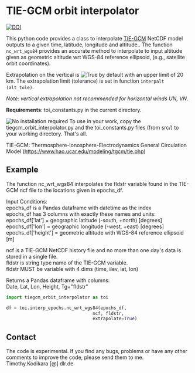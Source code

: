 # TIE-GCM orbit interpolator

[![DOI](https://zenodo.org/badge/619801858.svg)](https://zenodo.org/badge/latestdoi/619801858)

This python code provides a class to interpolate [TIE-GCM](https://www.hao.ucar.edu/modeling/tgcm/tie.php) NetCDF model outputs to a given time, latitude, longitude and altitude.. The function ```nc_wrt_wgs84``` provides an accurate method to interpolate to input altitude given as geometric altitude wrt WGS-84 reference ellipsoid, (e.g., satellite orbit coordinates).

Extrapolation on the vertical is ![True](https://img.shields.io/badge/True-blue) by default with an upper limit of 20 km.
The extrapolation limit (tolerance) is set in function ```interpalt (alt_tole)```.

*Note: vertical extrapolation not recommended for horizontal winds UN, VN.*

**Requirements**: toi_constants.py in the current directory.

![No installation required](https://img.shields.io/badge/No%20installation%20required-red)
To use in your work,
copy the tiegcm_orbit_interpolator.py and the toi_constants.py files (from src/)
to your working directory. That's all.

TIE-GCM: Thermosphere-Ionosphere-Electrodynamics General Circulation Model
(<https://www.hao.ucar.edu/modeling/tgcm/tie.php>)

## Example

The function nc_wrt_wgs84 interpolates the fldstr variable found in the TIE-GCM
ncf file to the locations given in epochs_df.

Input Conditions:  
epochs_df is a Pandas dataframe with datetime as the index  
epochs_df has 3 columns with exactly these names and units:  
epochs_df['lat'] = geographic latitude (-south, +north) [degrees]  
epochs_df['lon'] = geographic longitude (-west, +east) [degrees]  
epochs_df['height'] = geometric altitude with WGS-84 reference ellipsoid [m]  

ncf is a TIE-GCM NetCDF history file and no more than one day's data is stored in a single file.  
fldstr is string type name of the TIE-GCM variable.  
fldstr MUST be variable with 4 dims (time, ilev, lat, lon)  

Returns a Pandas dataframe with columns:  
Date, Lat, Lon, Height, Tg+"fldstr"

```python
import tiegcm_orbit_interpolator as toi

df = toi.interp_epochs.nc_wrt_wgs84(epochs_df,
                                 ncf, fldstr,
                                 extrapolate=True)
```

## Contact

The code is experimental. If you find any bugs, problems or have any other comments to improve the code, please send them to me.  
Timothy.Kodikara [@] dlr.de

